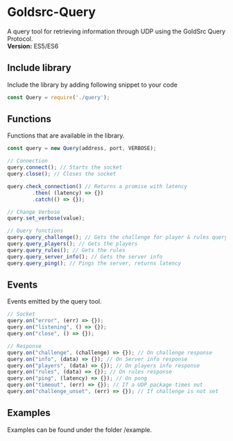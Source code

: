 # Goldsrc-Query
A query tool for retrieving information through UDP using the GoldSrc Query Protocol.
<br >
**Version:** ES5/ES6

## Include library
Include the library by adding following snippet to your code
```javascript
const Query = require('./query');
```

## Functions
Functions that are available in the library.
```javascript
const query = new Query(address, port, VERBOSE);

// Connection
query.connect(); // Starts the socket
query.close(); // Closes the socket

query.check_connection() // Returns a promise with latency
        .then( (latency) => {})
        .catch(() => {}); 

// Change Verbose
query.set_verbose(value);

// Query functions
query.query_challenge(); // Gets the challenge for player & rules query
query.query_players(); // Gets the players
query.query_rules(); // Gets the rules
query.query_server_info(); // Gets the server info
query.query_ping(); // Pings the server, returns latency
```

## Events
Events emitted by the query tool.
```javascript
// Socket
query.on("error", (err) => {});
query.on("listening", () => {});
query.on("close", () => {});

// Response
query.on("challenge", (challenge) => {}); // On challenge response
query.on("info", (data) => {}); // On Server info response
query.on("players", (data) => {}); // On players info response
query.on("rules", (data) => {}); // On rules response
query.on("ping", (latency) => {}); // On pong
query.on("timeout", (err) => {}); // If a UDP package times out
query.on("challenge_unset", (err) => {}); // If challenge is not set
```

## Examples
Examples can be found under the folder /example.